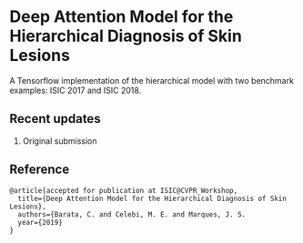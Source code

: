 # Deep Attention Model for the Hierarchical Diagnosis of Skin Lesions
A Tensorflow implementation of the hierarchical model with two benchmark examples: ISIC 2017 and ISIC 2018.

## Recent updates
1. Original submission


## Reference

```
@article{accepted for publication at ISIC@CVPR_Workshop,
  title={Deep Attention Model for the Hierarchical Diagnosis of Skin Lesions},
  authors={Barata, C. and Celebi, M. E. and Marques, J. S.
  year={2019}
}
```
